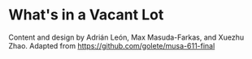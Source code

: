 # What's in a Vacant Lot

Content and design by Adrián León, Max Masuda-Farkas, and Xuezhu Zhao.
Adapted from https://github.com/golete/musa-611-final